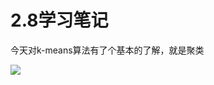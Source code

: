 # 2.8学习笔记

  今天对k-means算法有了个基本的了解，就是聚类 

![](https://gitee.com/eslinyi/picture/raw/master/img/20230210201854.png)